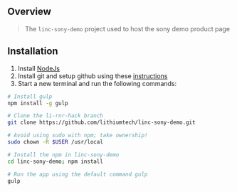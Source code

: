 ## Overview

> The `linc-sony-demo` project used to host the sony demo product page

## Installation

1. Install [NodeJs](http://nodejs.org/download/)
2. Install git and setup github using these [instructions](https://help.github.com/articles/set-up-git)
3. Start a new terminal and run the following commands:

```bash
# Install gulp
npm install -g gulp

# Clone the li-rnr-hack branch
git clone https://github.com/lithiumtech/linc-sony-demo.git

# Avoid using sudo with npm; take ownership!
sudo chown -R $USER /usr/local

# Install the npm in linc-sony-demo
cd linc-sony-demo; npm install

# Run the app using the default command gulp
gulp
```
